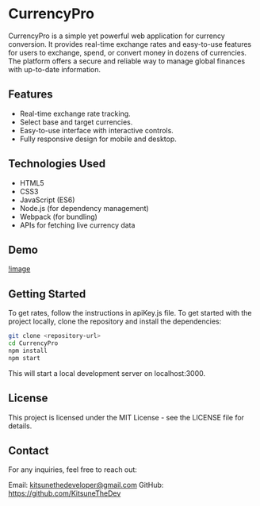 # CurrencyPro

CurrencyPro is a simple yet powerful web application for currency conversion. It provides real-time exchange rates and easy-to-use features for users to exchange, spend, or convert money in dozens of currencies. The platform offers a secure and reliable way to manage global finances with up-to-date information.

## Features

- Real-time exchange rate tracking.
- Select base and target currencies.
- Easy-to-use interface with interactive controls.
- Fully responsive design for mobile and desktop.

## Technologies Used

- HTML5
- CSS3
- JavaScript (ES6)
- Node.js (for dependency management)
- Webpack (for bundling)
- APIs for fetching live currency data

## Demo
[!image](./img/currencyPro1.png)

## Getting Started

To get rates, follow the instructions in apiKey.js file.
To get started with the project locally, clone the repository and install the dependencies:

```bash
git clone <repository-url>
cd CurrencyPro
npm install
npm start
```

This will start a local development server on localhost:3000.

## License

This project is licensed under the MIT License - see the LICENSE file for details.

## Contact

For any inquiries, feel free to reach out:

Email: kitsunethedeveloper@gmail.com
GitHub: https://github.com/KitsuneTheDev


